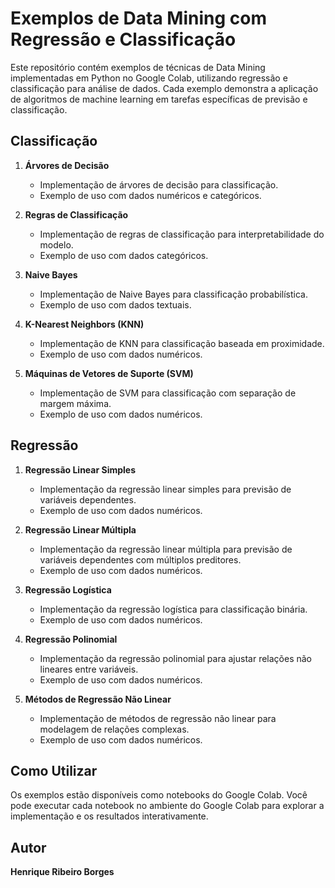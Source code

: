 # Exemplos de Data Mining com Regressão e Classificação

Este repositório contém exemplos de técnicas de Data Mining implementadas em Python no Google Colab, utilizando regressão e classificação para análise de dados. Cada exemplo demonstra a aplicação de algoritmos de machine learning em tarefas específicas de previsão e classificação.

## Classificação

1. **Árvores de Decisão**
   - Implementação de árvores de decisão para classificação.
   - Exemplo de uso com dados numéricos e categóricos.

2. **Regras de Classificação**
   - Implementação de regras de classificação para interpretabilidade do modelo.
   - Exemplo de uso com dados categóricos.

3. **Naive Bayes**
   - Implementação de Naive Bayes para classificação probabilística.
   - Exemplo de uso com dados textuais.

4. **K-Nearest Neighbors (KNN)**
   - Implementação de KNN para classificação baseada em proximidade.
   - Exemplo de uso com dados numéricos.

5. **Máquinas de Vetores de Suporte (SVM)**
   - Implementação de SVM para classificação com separação de margem máxima.
   - Exemplo de uso com dados numéricos.

## Regressão

1. **Regressão Linear Simples**
   - Implementação da regressão linear simples para previsão de variáveis dependentes.
   - Exemplo de uso com dados numéricos.

2. **Regressão Linear Múltipla**
   - Implementação da regressão linear múltipla para previsão de variáveis dependentes com múltiplos preditores.
   - Exemplo de uso com dados numéricos.

3. **Regressão Logística**
   - Implementação da regressão logística para classificação binária.
   - Exemplo de uso com dados numéricos.

4. **Regressão Polinomial**
   - Implementação da regressão polinomial para ajustar relações não lineares entre variáveis.
   - Exemplo de uso com dados numéricos.

5. **Métodos de Regressão Não Linear**
   - Implementação de métodos de regressão não linear para modelagem de relações complexas.
   - Exemplo de uso com dados numéricos.

## Como Utilizar

Os exemplos estão disponíveis como notebooks do Google Colab. Você pode executar cada notebook no ambiente do Google Colab para explorar a implementação e os resultados interativamente.

## Autor

**Henrique Ribeiro Borges**
